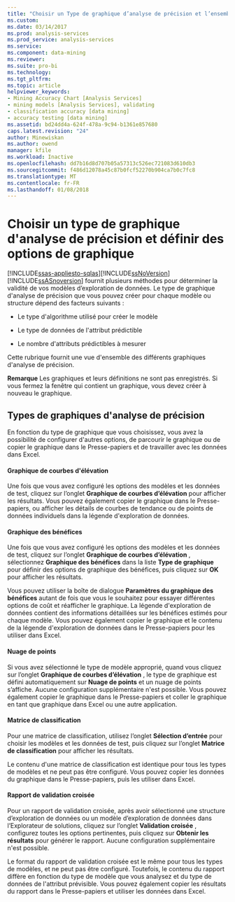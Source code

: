 ```yaml
---
title: "Choisir un Type de graphique d’analyse de précision et l’ensemble du graphique Options | Documents Microsoft"
ms.custom: 
ms.date: 03/14/2017
ms.prod: analysis-services
ms.prod_service: analysis-services
ms.service: 
ms.component: data-mining
ms.reviewer: 
ms.suite: pro-bi
ms.technology: 
ms.tgt_pltfrm: 
ms.topic: article
helpviewer_keywords:
- Mining Accuracy Chart [Analysis Services]
- mining models [Analysis Services], validating
- classification accuracy [data mining]
- accuracy testing [data mining]
ms.assetid: bd24dd4a-624f-478a-9c94-b1361e857680
caps.latest.revision: "24"
author: Minewiskan
ms.author: owend
manager: kfile
ms.workload: Inactive
ms.openlocfilehash: dd7b16d8d707b05a57313c526ec721083d610db3
ms.sourcegitcommit: f486d12078a45c87b0fcf52270b904ca7b0c7fc8
ms.translationtype: MT
ms.contentlocale: fr-FR
ms.lasthandoff: 01/08/2018
---
```

# <a name="choose-an-accuracy-chart-type-and-set-chart-options"></a>Choisir un type de graphique d'analyse de précision et définir des options de graphique
[!INCLUDE[ssas-appliesto-sqlas](../../includes/ssas-appliesto-sqlas.md)][!INCLUDE[ssNoVersion](../../includes/ssnoversion-md.md)] [!INCLUDE[ssASnoversion](../../includes/ssasnoversion-md.md)] fournit plusieurs méthodes pour déterminer la validité de vos modèles d’exploration de données. Le type de graphique d'analyse de précision que vous pouvez créer pour chaque modèle ou structure dépend des facteurs suivants :  
  
-   Le type d'algorithme utilisé pour créer le modèle  
  
-   Le type de données de l'attribut prédictible  
  
-   Le nombre d'attributs prédictibles à mesurer  
  
 Cette rubrique fournit une vue d'ensemble des différents graphiques d'analyse de précision.  
  
 **Remarque** Les graphiques et leurs définitions ne sont pas enregistrés. Si vous fermez la fenêtre qui contient un graphique, vous devez créer à nouveau le graphique.  
  
## <a name="accuracy-chart-types"></a>Types de graphiques d'analyse de précision  
 En fonction du type de graphique que vous choisissez, vous avez la possibilité de configurer d'autres options, de parcourir le graphique ou de copier le graphique dans le Presse-papiers et de travailler avec les données dans Excel.  
  
#### <a name="lift-chart"></a>Graphique de courbes d'élévation  
 Une fois que vous avez configuré les options des modèles et les données de test, cliquez sur l’onglet **Graphique de courbes d’élévation** pour afficher les résultats. Vous pouvez également copier le graphique dans le Presse-papiers, ou afficher les détails de courbes de tendance ou de points de données individuels dans la légende d'exploration de données.  
  
#### <a name="profit-chart"></a>Graphique des bénéfices  
 Une fois que vous avez configuré les options des modèles et les données de test, cliquez sur l’onglet **Graphique de courbes d’élévation** , sélectionnez **Graphique des bénéfices** dans la liste **Type de graphique** pour définir des options de graphique des bénéfices, puis cliquez sur **OK** pour afficher les résultats.  
  
 Vous pouvez utiliser la boîte de dialogue **Paramètres du graphique des bénéfices** autant de fois que vous le souhaitez pour essayer différentes options de coût et réafficher le graphique. La légende d'exploration de données contient des informations détaillées sur les bénéfices estimés pour chaque modèle. Vous pouvez également copier le graphique et le contenu de la légende d'exploration de données dans le Presse-papiers pour les utiliser dans Excel.  
  
#### <a name="scatter-plot"></a>Nuage de points  
 Si vous avez sélectionné le type de modèle approprié, quand vous cliquez sur l’onglet **Graphique de courbes d’élévation** , le type de graphique est défini automatiquement sur **Nuage de points** et un nuage de points s’affiche. Aucune configuration supplémentaire n'est possible. Vous pouvez également copier le graphique dans le Presse-papiers et coller le graphique en tant que graphique dans Excel ou une autre application.  
  
#### <a name="classification-matrix"></a>Matrice de classification  
 Pour une matrice de classification, utilisez l’onglet **Sélection d’entrée** pour choisir les modèles et les données de test, puis cliquez sur l’onglet **Matrice de classification** pour afficher les résultats.  
  
 Le contenu d'une matrice de classification est identique pour tous les types de modèles et ne peut pas être configuré. Vous pouvez copier les données du graphique dans le Presse-papiers, puis les utiliser dans Excel.  
  
#### <a name="cross-validation-report"></a>Rapport de validation croisée  
 Pour un rapport de validation croisée, après avoir sélectionné une structure d’exploration de données ou un modèle d’exploration de données dans l’Explorateur de solutions, cliquez sur l’onglet **Validation croisée** , configurez toutes les options pertinentes, puis cliquez sur **Obtenir les résultats** pour générer le rapport. Aucune configuration supplémentaire n'est possible.  
  
 Le format du rapport de validation croisée est le même pour tous les types de modèles, et ne peut pas être configuré. Toutefois, le contenu du rapport diffère en fonction du type de modèle que vous analysez et du type de données de l'attribut prévisible. Vous pouvez également copier les résultats du rapport dans le Presse-papiers et utiliser les données dans Excel.  
  
  
